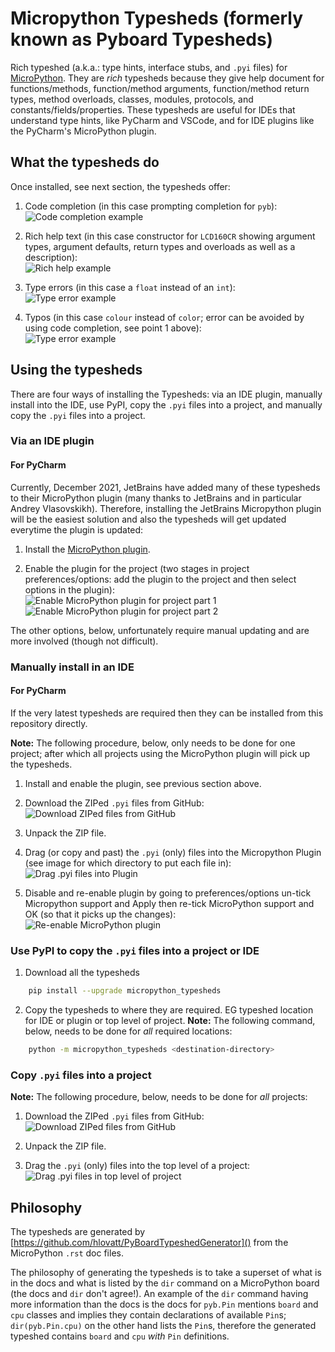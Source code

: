 # Micropython Typesheds (formerly known as Pyboard Typesheds)

Rich typeshed (a.k.a.: type hints, interface stubs, and `.pyi` files)
for [MicroPython](http://micropython.org).
They are *rich* typesheds because they give help document for
functions/methods, function/method arguments, function/method return types,
method overloads, classes, modules, protocols,
and constants/fields/properties. 
These typesheds are useful for IDEs that understand type hints,
like PyCharm and VSCode, and for IDE plugins like the PyCharm's MicroPython plugin.

## What the typesheds do

Once installed, see next section, the typesheds offer:

1. Code completion (in this case prompting completion for `pyb`):\
   ![Code completion example](https://github.com/hlovatt/PyBoardTypeshed/blob/master/media/code.png?raw=true "Possible code completions")

2. Rich help text (in this case constructor for `LCD160CR`
   showing argument types, argument defaults, return types and 
   overloads as well as a description):\
   ![Rich help example](https://github.com/hlovatt/PyBoardTypeshed/blob/master/media/help.png?raw=true "Rich help for overloaded constructor")

3. Type errors (in this case a `float` instead of an `int`):\
   ![Type error example](https://github.com/hlovatt/PyBoardTypeshed/blob/master/media/type.png?raw=true "Detects type error")

4. Typos (in this case `colour` instead of `color`; error can be avoided by 
   using code completion, see point 1 above):\
   ![Type error example](https://github.com/hlovatt/PyBoardTypeshed/blob/master/media/typo.png?raw=true "Detects missing attribute due to typo")

## Using the typesheds

There are four ways of installing the Typesheds:
via an IDE plugin, manually install into the IDE, 
use PyPI, copy the `.pyi` files into a project,
and manually copy the `.pyi` files into a project.

### Via an IDE plugin

#### For PyCharm

Currently, December 2021, JetBrains have added many of these typesheds to their 
MicroPython plugin (many thanks to JetBrains and in particular Andrey Vlasovskikh).
Therefore, installing the JetBrains Micropython plugin
will be the easiest solution and also 
the typesheds will get updated everytime the plugin is updated:

1. Install the
   [MicroPython plugin](https://plugins.jetbrains.com/plugin/9777-micropython).

2. Enable the plugin for the project
   (two stages in project preferences/options:
   add the plugin to the project and then select options in the plugin):\
   ![Enable MicroPython plugin for project part 1](https://github.com/hlovatt/PyBoardTypeshed/blob/master/media/enable_pt1.png?raw=true "Select MicroPython Language")
   ![Enable MicroPython plugin for project part 2](https://github.com/hlovatt/PyBoardTypeshed/blob/master/media/enable_pt2.png?raw=true "Enable MicroPython support, select Pyboard, and select device path)")

The other options, below, unfortunately require manual updating and are more 
involved (though not difficult).

### Manually install in an IDE

#### For PyCharm

If the very latest typesheds are required then they can be installed from
this repository directly.

**Note:** The following procedure, below, only needs to be done for one project; 
after which all projects using the
MicroPython plugin will pick up the typesheds.

1. Install and enable the plugin, see previous section above.

2. Download the ZIPed `.pyi` files from GitHub:\
   ![Download ZIPed files from GitHub](https://github.com/hlovatt/PyBoardTypeshed/blob/master/media/download.png?raw=true "Select 'Download Zip' from 'Code' dropdown")

3. Unpack the ZIP file.

4. Drag (or copy and past) the `.pyi` (only) files into the Micropython Plugin
   (see image for which directory to put each file in):\
   ![Drag `.pyi` files into Plugin](https://github.com/hlovatt/PyBoardTypeshed/blob/master/media/typesheds.png?raw=true "`.pyi` files in Micropython plugin")

5. Disable and re-enable plugin by going to preferences/options un-tick 
   Micropython support and Apply then re-tick
   MicroPython support and OK
   (so that it picks up the changes):\
   ![Re-enable MicroPython plugin](https://github.com/hlovatt/PyBoardTypeshed/blob/master/media/enable_pt2.png?raw=true "Un-tick and OK back into preferences re-tick MicroPython support and OK")

### Use PyPI to copy the `.pyi` files into a project or IDE

  1. Download all the typesheds

```bash
    pip install --upgrade micropython_typesheds
```

  2. Copy the typesheds to where they are required.
     EG typeshed location for IDE or plugin or top 
     level of project.
     **Note:** The following command, below, needs 
     to be done for *all* required locations:

```bash
    python -m micropython_typesheds <destination-directory>
```

### Copy `.pyi` files into a project

**Note:** The following procedure, below, needs to be done for *all* projects:

1. Download the ZIPed `.pyi` files from GitHub:\
   ![Download ZIPed files from GitHub](https://github.com/hlovatt/PyBoardTypeshed/blob/master/media/download.png?raw=true "Select 'Download Zip' from 'Code' dropdown")

2. Unpack the ZIP file.

3. Drag the `.pyi` (only) files into the top level of a project:\
   ![Drag `.pyi` files in top level of project](https://github.com/hlovatt/PyBoardTypeshed/blob/master/media/files.png?raw=true "`.pyi` files in top level of project")

## Philosophy

The typesheds are generated by
[https://github.com/hlovatt/PyBoardTypeshedGenerator]()
from the MicroPython `.rst` doc files.

The philosophy of generating the typesheds is to take a superset of what is 
in the docs and what is listed by the `dir`
command on a MicroPython board
(the docs and `dir` don't agree!). 
An example of the `dir` command having more information than the docs is the docs
for `pyb.Pin` mentions `board` and `cpu` classes and implies they contain 
declarations of available `Pin`s;
`dir(pyb.Pin.cpu)` on the other hand lists the `Pin`s, 
therefore the generated typeshed contains `board` and `cpu`
*with* `Pin` definitions.
